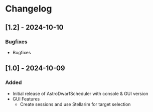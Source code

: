 # Changelog

## [1.2] - 2024-10-10

### Bugfixes

- Bugfixes

## [1.0] - 2024-10-09

### Added

- Initial release of AstroDwarfScheduler with console & GUI version
- GUI Features
  - Create sessions and use Stellarim for target selection

